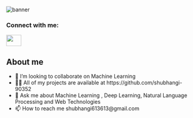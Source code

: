 ### 

![banner](https://github.com/shubhangi-90352/shubhangi-90352/assets/114822468/ce466698-0a2d-4fba-9eba-7fb442bc8daa)
<h3 align="left">Connect with me:</h3>
<p align="left">

<a href="https://www.linkedin.com/in/shubhangi-46332b229/" target="blank"><img align="center" src="https://cdn.jsdelivr.net/npm/simple-icons@3.0.1/icons/linkedin.svg" alt="" height="30" width="40" /></a>

</p>
<h2>About me</h2>
<p>
 <ul>
   <li>👯 I’m looking to collaborate on Machine Learning</li>
   <li>👨‍💻 All of my projects are available at https://github.com/shubhangi-90352</li>
   <li>💬 Ask me about Machine Learning , Deep Learning, Natural Language Processing and Web Technologies</li>
   <li>📫 How to reach me shubhangi613613@gmail.com</li>
</ul>
</p>
<!--
**shubhangi-90352/shubhangi-90352** is a ✨ _special_ ✨ repository because its `README.md` (this file) appears on your GitHub profile.

Here are some ideas to get you started:

- 🔭 I’m currently working on ...
- 🌱 I’m currently learning ...
- 👯 I’m looking to collaborate on ...
- 🤔 I’m looking for help with ...
- 💬 Ask me about ...
- 📫 How to reach me: ...
- 😄 Pronouns: ...
- ⚡ Fun fact: ...
-->

<!-- [![MasterHead](your image link)]([GitHub link](https://github.com/shubhangi-90352/shubhangi-90352/))

<br>
[![GitHub Streak](http://github-readme-streak-stats.herokuapp.com?user=Shubhangi&theme=highcontrast&hide_border=true)](https://git.io/streak-stats)
 -->
